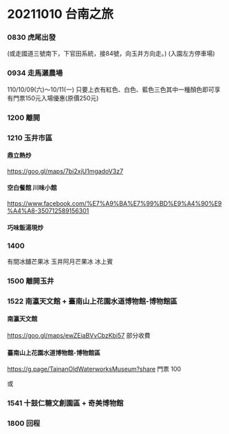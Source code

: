 # 20211010 台南之旅

### 0830 虎尾出發

(或走國道三號南下，下官田系統，接84號，向玉井方向走。)
(入園左方停車場)

### 0934 走馬瀨農場

110/10/09(六)～10/11(一)
只要上衣有紅色、白色、藍色三色其中一種顏色即可享有門票150元入場優惠(原價250元)

### 1200 離開

### 1210 玉井市區
#### 鼎立熱炒
https://goo.gl/maps/7bi2xjU1mgadoV3z7

#### 空白餐館  川味小館
https://www.facebook.com/%E7%A9%BA%E7%99%BD%E9%A4%90%E9%A4%A8-350712589156301

#### 巧味飯湯現炒


### 1400 

有間冰舖芒果冰
玉井阿月芒果冰
冰上賓

### 1500  離開玉井

### 1522  南瀛天文館  + 臺南山上花園水道博物館-博物館區

#### 南瀛天文館
https://goo.gl/maps/ewZEiaBVvCbzKbi57
部分收費 


#### 臺南山上花園水道博物館-博物館區
https://g.page/TainanOldWaterworksMuseum?share
門票 100



或

### 1541  十鼓仁糖文創園區 + 奇美博物館


### 1800 回程